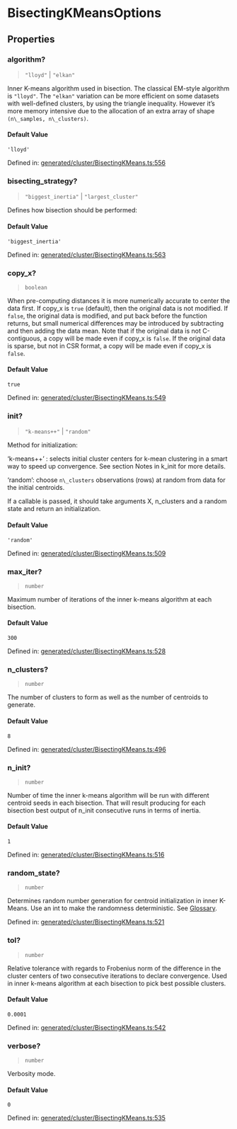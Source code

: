 # BisectingKMeansOptions

## Properties

### algorithm?

> `"lloyd"` \| `"elkan"`

Inner K-means algorithm used in bisection. The classical EM-style algorithm is `"lloyd"`. The `"elkan"` variation can be more efficient on some datasets with well-defined clusters, by using the triangle inequality. However it’s more memory intensive due to the allocation of an extra array of shape `(n\_samples, n\_clusters)`.

#### Default Value

`'lloyd'`

Defined in:  [generated/cluster/BisectingKMeans.ts:556](https://github.com/transitive-bullshit/scikit-learn-ts/blob/122b3c0/packages/sklearn/src/generated/cluster/BisectingKMeans.ts#L556)

### bisecting\_strategy?

> `"biggest_inertia"` \| `"largest_cluster"`

Defines how bisection should be performed:

#### Default Value

`'biggest_inertia'`

Defined in:  [generated/cluster/BisectingKMeans.ts:563](https://github.com/transitive-bullshit/scikit-learn-ts/blob/122b3c0/packages/sklearn/src/generated/cluster/BisectingKMeans.ts#L563)

### copy\_x?

> `boolean`

When pre-computing distances it is more numerically accurate to center the data first. If copy\_x is `true` (default), then the original data is not modified. If `false`, the original data is modified, and put back before the function returns, but small numerical differences may be introduced by subtracting and then adding the data mean. Note that if the original data is not C-contiguous, a copy will be made even if copy\_x is `false`. If the original data is sparse, but not in CSR format, a copy will be made even if copy\_x is `false`.

#### Default Value

`true`

Defined in:  [generated/cluster/BisectingKMeans.ts:549](https://github.com/transitive-bullshit/scikit-learn-ts/blob/122b3c0/packages/sklearn/src/generated/cluster/BisectingKMeans.ts#L549)

### init?

> `"k-means++"` \| `"random"`

Method for initialization:

‘k-means++’ : selects initial cluster centers for k-mean clustering in a smart way to speed up convergence. See section Notes in k\_init for more details.

‘random’: choose `n\_clusters` observations (rows) at random from data for the initial centroids.

If a callable is passed, it should take arguments X, n\_clusters and a random state and return an initialization.

#### Default Value

`'random'`

Defined in:  [generated/cluster/BisectingKMeans.ts:509](https://github.com/transitive-bullshit/scikit-learn-ts/blob/122b3c0/packages/sklearn/src/generated/cluster/BisectingKMeans.ts#L509)

### max\_iter?

> `number`

Maximum number of iterations of the inner k-means algorithm at each bisection.

#### Default Value

`300`

Defined in:  [generated/cluster/BisectingKMeans.ts:528](https://github.com/transitive-bullshit/scikit-learn-ts/blob/122b3c0/packages/sklearn/src/generated/cluster/BisectingKMeans.ts#L528)

### n\_clusters?

> `number`

The number of clusters to form as well as the number of centroids to generate.

#### Default Value

`8`

Defined in:  [generated/cluster/BisectingKMeans.ts:496](https://github.com/transitive-bullshit/scikit-learn-ts/blob/122b3c0/packages/sklearn/src/generated/cluster/BisectingKMeans.ts#L496)

### n\_init?

> `number`

Number of time the inner k-means algorithm will be run with different centroid seeds in each bisection. That will result producing for each bisection best output of n\_init consecutive runs in terms of inertia.

#### Default Value

`1`

Defined in:  [generated/cluster/BisectingKMeans.ts:516](https://github.com/transitive-bullshit/scikit-learn-ts/blob/122b3c0/packages/sklearn/src/generated/cluster/BisectingKMeans.ts#L516)

### random\_state?

> `number`

Determines random number generation for centroid initialization in inner K-Means. Use an int to make the randomness deterministic. See [Glossary](../../glossary.html#term-random_state).

Defined in:  [generated/cluster/BisectingKMeans.ts:521](https://github.com/transitive-bullshit/scikit-learn-ts/blob/122b3c0/packages/sklearn/src/generated/cluster/BisectingKMeans.ts#L521)

### tol?

> `number`

Relative tolerance with regards to Frobenius norm of the difference in the cluster centers of two consecutive iterations to declare convergence. Used in inner k-means algorithm at each bisection to pick best possible clusters.

#### Default Value

`0.0001`

Defined in:  [generated/cluster/BisectingKMeans.ts:542](https://github.com/transitive-bullshit/scikit-learn-ts/blob/122b3c0/packages/sklearn/src/generated/cluster/BisectingKMeans.ts#L542)

### verbose?

> `number`

Verbosity mode.

#### Default Value

`0`

Defined in:  [generated/cluster/BisectingKMeans.ts:535](https://github.com/transitive-bullshit/scikit-learn-ts/blob/122b3c0/packages/sklearn/src/generated/cluster/BisectingKMeans.ts#L535)
